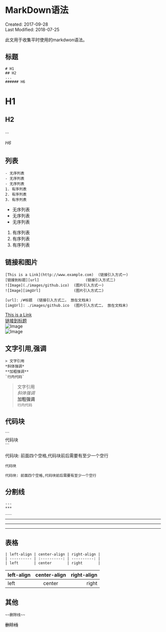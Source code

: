 # MarkDown语法
Created: 2017-09-28  
Last Modified: 2018-07-25  

此文用于收集平时使用的markdwon语法。

## 标题
    # H1
    ## H2
    ...
    ###### H6

# H1
## H2
...
###### H6


## 列表
    - 无序列表
    - 无序列表
    - 无序列表
    1. 有序列表
    2. 有序列表
    3. 有序列表

- 无序列表
- 无序列表
- 无序列表
1. 有序列表
2. 有序列表
3. 有序列表


## 链接和图片
    [This is a Link](http://www.example.com)  (链接引入方式一)
    [链接到标题][url]                     (链接引入方式二)
    ![Image](./images/github.ico)  (图片引入方式一)
    ![Image][imgUrl]               (图片引入方式二)

    [url]: /#标题  (链接引入方式二， 放在文档末)
    [imgUrl]: ./images/github.ico  (图片引入方式二， 放在文档末)

[This is a Link](http://www.example.com)  
[链接到标题][url]  
![Image](./images/github.ico)  
![Image][imgUrl]

[url]: /#标题
[imgUrl]: ./images/github.ico


## 文字引用,强调
    > 文字引用
    *斜体强调*
    **加粗强调**
    `行内代码`
    

> 文字引用  
*斜体强调*  
**加粗强调**  
`行内代码`

## 代码块
\```  
代码块  
\```

代码块: 前面四个空格,代码块前后需要有至少一个空行

```
代码块
```

    代码块: 前面四个空格,代码块前后需要有至少一个空行


## 分割线
    ---
    ***
    ___

---
***
___

## 表格
    | left-align | center-align | right-align |
    | ---------- | :----------: | ----------: |
    | left       | center       | right       |

| left-align | center-align | right-align |
| ---------- | :----------: | ----------: |
| left       | center       | right       |

## 其他
    ~~删除线~~

~~删除线~~